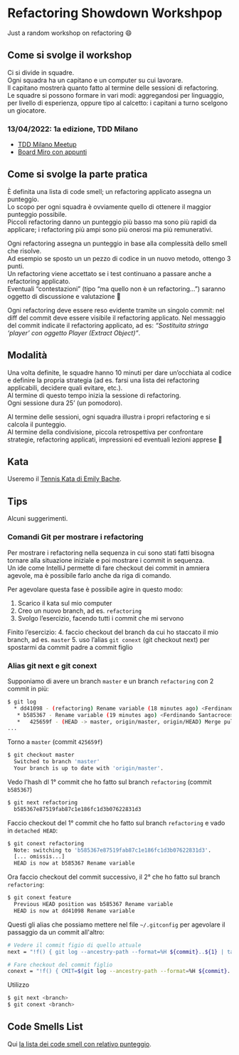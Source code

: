 # Refactoring Showdown Workshpop
Just a random workshop on refactoring 😄

## Come si svolge il workshop
Ci si divide in squadre.  
Ogni squadra ha un capitano e un computer su cui lavorare.  
Il capitano mostrerà quanto fatto al termine delle sessioni di refactoring.  
Le squadre si possono formare in vari modi: aggregandosi per linguaggio, per livello di esperienza, oppure tipo al calcetto: i capitani a turno scelgono un giocatore.  

### 13/04/2022: 1a edizione, TDD Milano
- [TDD Milano Meetup](https://www.meetup.com/it-IT/TDD-Milano/events/284995543/)
- [Board Miro con appunti](https://miro.com/app/board/uXjVO9UHkwY=/)
## Come si svolge la parte pratica
È definita una lista di code smell; un refactoring applicato assegna un punteggio.  
Lo scopo per ogni squadra è ovviamente quello di ottenere il maggior punteggio possibile.  
Piccoli refactoring danno un punteggio più basso ma sono più rapidi da applicare; i refactoring più ampi sono più onerosi ma più remunerativi.  
  
Ogni refactoring assegna un punteggio in base alla complessità dello smell che risolve.  
Ad esempio se sposto un un pezzo di codice in un nuovo metodo, ottengo 3 punti.  
Un refactoring viene accettato se i test continuano a passare anche a refactoring applicato.  
Eventuali “contestazioni” (tipo “ma quello non è un refactoring…”) saranno oggetto di discussione e valutazione 🙂  

Ogni refactoring deve essere reso evidente tramite un singolo commit: nel diff del commit deve essere visibile il refactoring applicato. Nel messaggio del commit indicate il refactoring applicato, ad es: _“Sostituita stringa ‘player’ con oggetto Player (Extract Object)”_.  

## Modalità
Una volta definite, le squadre hanno 10 minuti per dare un’occhiata al codice e definire la propria strategia (ad es. farsi una lista dei refactoring applicabili, decidere quali evitare, etc.).  
Al termine di questo tempo inizia la sessione di refactoring.  
Ogni sessione dura 25’ (un pomodoro).  

Al termine delle sessioni, ogni squadra illustra i propri refactoring e si calcola il punteggio.  
Al termine della condivisione, piccola retrospettiva per confrontare strategie, refactoring applicati, impressioni ed eventuali lezioni apprese 🙂  

## Kata
Useremo il [Tennis Kata di Emily Bache](https://github.com/emilybache/Tennis-Refactoring-Kata).  

## Tips
Alcuni suggerimenti.

### Comandi Git per mostrare i refactoring
Per mostrare i refactoring nella sequenza in cui sono stati fatti bisogna tornare alla situazione iniziale e poi mostrare i commit in sequenza.  
Un ide come IntelliJ permette di fare checkout dei commit in amniera agevole, ma è possibile farlo anche da riga di comando.  

Per agevolare questa fase è possibile agire in questo modo:

1. Scarico il kata sul mio computer
2. Creo un nuovo branch, ad es. `refactoring`
3. Svolgo l’esercizio, facendo tutti i commit che mi servono

Finito l’esercizio:
4. faccio checkout del branch da cui ho staccato il mio branch, ad es. `master`
5. uso l’alias `git conext` (git checkout next) per spostarmi da commit padre a commit figlio


###  Alias git next e git conext

Supponiamo di avere un branch `master` e un branch `refactoring` con 2 commit in più:

~~~sh
$ git log
  * dd41098 - (refactoring) Rename variable (18 minutes ago) <Ferdinando Santacroce>
   * b585367 - Rename variable (19 minutes ago) <Ferdinando Santacroce>
   *   425659f - (HEAD -> master, origin/master, origin/HEAD) Merge pull request #88 from mobmentalityshow/main (5 weeks ago) <Emily Bache>
...
~~~

Torno a `master` (commit `425659f`)
~~~sh
$ git checkout master
  Switched to branch 'master'
  Your branch is up to date with 'origin/master'.
~~~

Vedo l'hash dl 1° commit che ho fatto sul branch `refactoring` (commit `b585367`)
~~~sh
$ git next refactoring
  b585367e87519fab87c1e186fc1d3b07622831d3
~~~

Faccio checkout del 1° commit che ho fatto sul branch `refactoring` e vado in `detached HEAD`:
~~~sh
$ git conext refactoring
  Note: switching to 'b585367e87519fab87c1e186fc1d3b07622831d3'.
  [... omissis...]
  HEAD is now at b585367 Rename variable
~~~

Ora faccio checkout del commit successivo, il 2° che ho fatto sul branch `refactoring`:
~~~sh
$ git conext feature
  Previous HEAD position was b585367 Rename variable
  HEAD is now at dd41098 Rename variable
~~~


Questi gli alias che possiamo mettere nel file `~/.gitconfig` per agevolare il passaggio da un commit all'altro:
~~~sh
# Vedere il commit figio di quello attuale
next = "!f() { git log --ancestry-path --format=%H ${commit}..${1} | tail -1; }; f"

# Fare checkout del commit figlio
conext = "!f() { CMIT=$(git log --ancestry-path --format=%H ${commit}..${1} | tail -1) && git checkout $CMIT; }; f"
~~~

Utilizzo
~~~sh
$ git next <branch>
$ git conext <branch>
~~~


## Code Smells List
Qui [la lista dei code smell con relativo punteggio](https://docs.google.com/spreadsheets/d/1O4HLWJh111gFNJ-A_nBaak8fLH8eVRCq/).  
